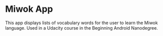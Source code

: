 Miwok App
===================================

This app displays lists of vocabulary words for the user to learn the Miwok language.
Used in a Udacity course in the Beginning Android Nanodegree.

<!---## Screenshots
<table>
<tr>
<td><img src="Screenshots/Screenshot_2020-06-08-10-28-13-014_com.example.android.miwok.jpg" style="width: 200px;"/></td>
<td><img src="Screenshots/Screenshot_2020-06-08-10-28-15-037_com.example.android.miwok.jpg" style="width: 200px;"/></td>
</tr>
<tr>
<td><img src="Screenshots/Screenshot_2020-06-08-10-28-16-956_com.example.android.miwok.jpg" style="width: 200px;"/></td>
<td><img src="Screenshots/Screenshot_2020-06-08-10-28-18-753_com.example.android.miwok.jpg" style="width: 200px;"/></td>
</tr>
</table>---!>
